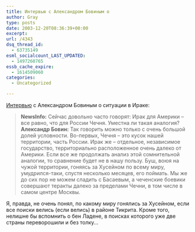```yaml
---
title: Интервью с Александром Бовиным о
author: Gray
type: posts
date: 2003-12-20T08:36:39+00:00
excerpt:
url: /4343
dsq_thread_id:
  - 63735149
esml_socialcount_LAST_UPDATED:
  - 1497260765
essb_cache_expire:
  - 1614509060
categories:
  - Uncategorized

---
```








<a href="http://www.newsinfo.ru/?a=radio&#038;sa=view_new&#038;id=42517" target="_blank">Интервью</a> с Александром Бовиным о ситуации в Ираке:

> **NewsInfo:** Сейчас довольно часто говорят: Ирак для Америки &#8211; все равно, что для России Чечня. Уместна ли такая аналогия?  
> **Александр Бовин:** Так говорить можно только с очень большой долей условности. Во-первых, Чечня &#8211; это кусок нашей территории, часть России. Ирак же &#8211; отдельное, независимое государство, территориально расположенное очень далеко от Америки. Если все же продолжать анализ этой сомнительной аналогии, то сравнение будет не в нашу пользу. Буш, воюя на чужой территории, гоняясь за Хусейном по всему миру, умудрился-таки, спустя несколько месяцев, его поймать. Мы же до сих пор не можем сладить с Басаевым, а чеченские боевики совершают теракты далеко за пределами Чечни, в том числе в самом центре Москвы.

Я, правда, не очень понял, по какому миру гонялись за Хусейном, если все поиски велись (если велись) в районе Тикрита. Кроме того, нелишне бы вспомнить о бен Ладене, в поисках которого уже две страны переворошили и без толку&#8230;